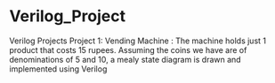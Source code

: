 # Verilog_Project
Verilog Projects
Project 1: Vending Machine : The machine holds just 1 product that costs 15 rupees. Assuming the coins we have are of denominations of 5 and 10, a mealy state diagram is drawn and implemented using Verilog

